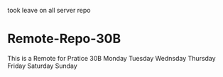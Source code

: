 took leave on all server repo



# Remote-Repo-30B
This is a Remote for Pratice 30B
Monday Tuesday 
Wednsday Thursday
Friday Saturday Sunday
